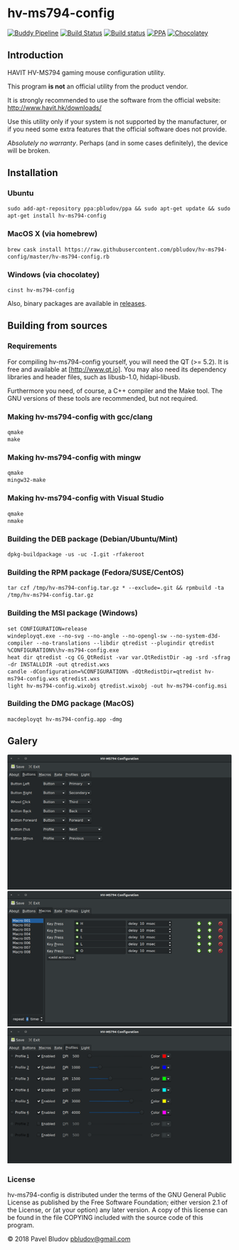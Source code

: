 # hv-ms794-config

[![Buddy Pipeline](https://app.buddy.works/pbludov/hv-ms794-config/pipelines/pipeline/TODO/badge.svg?token=bf26fe8fed990190f11227bb2aa0c7d1e71118737795eed7b5069fff7106a015)](https://app.buddy.works/pbludov/hv-ms794-config/pipelines/pipeline/TODO)
[![Build Status](https://api.travis-ci.org/pbludov/hv-ms794-config.svg?branch=master)](https://travis-ci.org/pbludov/hv-ms794-config)
[![Build status](https://ci.appveyor.com/api/projects/status/TODO?svg=true)](https://ci.appveyor.com/project/pbludov/hv-ms794-config)
[![PPA](https://img.shields.io/badge/PPA-available-brightgreen.svg)](https://launchpad.net/~pbludov/+archive/ubuntu/ppa)
[![Chocolatey](https://img.shields.io/badge/Chocolatey-available-brightgreen.svg)](https://chocolatey.org/packages/hv-ms794-config)

## Introduction
HAVIT HV-MS794 gaming mouse configuration utility.

This program **is not** an official utility from the product vendor.

It is strongly recommended to use the software from the official website:
http://www.havit.hk/downloads/

Use this utility only if your system is not supported by the manufacturer,
or if you need some extra features that the official software does not provide.

*Absolutely no warranty*. Perhaps (and in some cases definitely),
the device will be broken.

## Installation
### Ubuntu

    sudo add-apt-repository ppa:pbludov/ppa && sudo apt-get update && sudo apt-get install hv-ms794-config

### MacOS X (via homebrew)

    brew cask install https://raw.githubusercontent.com/pbludov/hv-ms794-config/master/hv-ms794-config.rb

### Windows (via chocolatey)

    cinst hv-ms794-config

Also, binary packages are available in [releases](https://github.com/pbludov/hv-ms794-config/releases).

## Building from sources
### Requirements
For compiling hv-ms794-config yourself, you will need the QT (>= 5.2).
It is free and available at [http://www.qt.io]. You may also need its
dependency libraries and header files, such as libusb-1.0, hidapi-libusb.

Furthermore you need, of course, a C++ compiler and the Make tool.
The GNU versions of these tools are recommended, but not required.

### Making hv-ms794-config with gcc/clang

    qmake
    make

### Making hv-ms794-config with mingw

    qmake
    mingw32-make

### Making hv-ms794-config with Visual Studio

    qmake
    nmake

### Building the DEB package (Debian/Ubuntu/Mint)
    
    dpkg-buildpackage -us -uc -I.git -rfakeroot

### Building the RPM package (Fedora/SUSE/CentOS)
    
    tar czf /tmp/hv-ms794-config.tar.gz * --exclude=.git && rpmbuild -ta /tmp/hv-ms794-config.tar.gz

### Building the MSI package (Windows)
    
    set CONFIGURATION=release
    windeployqt.exe --no-svg --no-angle --no-opengl-sw --no-system-d3d-compiler --no-translations --libdir qtredist --plugindir qtredist %CONFIGURATION%\hv-ms794-config.exe
    heat dir qtredist -cg CG_QtRedist -var var.QtRedistDir -ag -srd -sfrag -dr INSTALLDIR -out qtredist.wxs
    candle -dConfiguration=%CONFIGURATION% -dQtRedistDir=qtredist hv-ms794-config.wxs qtredist.wxs
    light hv-ms794-config.wixobj qtredist.wixobj -out hv-ms794-config.msi

### Building the DMG package (MacOS)

    macdeployqt hv-ms794-config.app -dmg

## Galery
![buttons](doc/buttons.png)
![macros](doc/macros.png)
![profiles](doc/profiles.png)

### License
hv-ms794-config is distributed under the terms of the GNU General Public License
as published by the Free Software Foundation; either version 2.1 of the License,
or (at your option) any later version.  A copy of this license
can be found in the file COPYING included with the source code of this program.

&copy; 2018 Pavel Bludov <pbludov@gmail.com>

